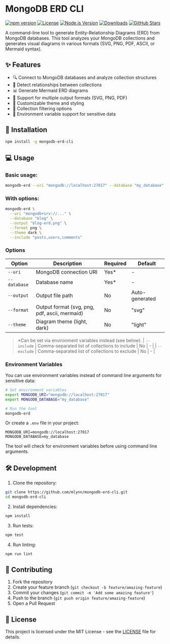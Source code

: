 # MongoDB ERD CLI

[![npm version](https://img.shields.io/npm/v/mongodb-erd-cli.svg?style=flat)](https://www.npmjs.com/package/mongodb-erd-cli)
[![License](https://img.shields.io/npm/l/mongodb-erd-cli.svg?style=flat)](https://github.com/mlynn/mongodb-erd-cli/blob/main/LICENSE)
[![Node.js Version](https://img.shields.io/node/v/mongodb-erd-cli.svg?style=flat)](https://nodejs.org)
[![Downloads](https://img.shields.io/npm/dm/mongodb-erd-cli.svg?style=flat)](https://www.npmjs.com/package/mongodb-erd-cli)
[![GitHub Stars](https://img.shields.io/github/stars/mrlynn/mongodb-erd.svg?style=flat)](https://github.com/mrlynn/mongodb-erd/stargazers)

A command-line tool to generate Entity-Relationship Diagrams (ERD) from MongoDB databases. This tool analyzes your MongoDB collections and generates visual diagrams in various formats (SVG, PNG, PDF, ASCII, or Mermaid syntax).

## ✨ Features

- 🔍 Connect to MongoDB databases and analyze collection structures
- 🔗 Detect relationships between collections
- 📊 Generate Mermaid ERD diagrams
- 🎨 Support for multiple output formats (SVG, PNG, PDF)
- 🎯 Customizable theme and styling
- 🔄 Collection filtering options
- 🔄 Environment variable support for sensitive data

## 🚀 Installation

```bash
npm install -g mongodb-erd-cli
```

## 💻 Usage

### Basic usage:
```bash
mongodb-erd --uri "mongodb://localhost:27017" --database "my_database" --output "diagram.svg"
```

### With options:
```bash
mongodb-erd \
  --uri "mongodb+srv://..." \
  --database "blog" \
  --output "blog-erd.png" \
  --format png \
  --theme dark \
  --include "posts,users,comments"
```

### Options

| Option | Description | Required | Default |
|--------|-------------|----------|---------|
| `--uri` | MongoDB connection URI | Yes* | - |
| `--database` | Database name | Yes* | - |
| `--output` | Output file path | No | Auto-generated |
| `--format` | Output format (svg, png, pdf, ascii, mermaid) | No | "svg" |
| `--theme` | Diagram theme (light, dark) | No | "light" |

> *Can be set via environment variables instead (see below).
| `--include` | Comma-separated list of collections to include | No | - |
| `--exclude` | Comma-separated list of collections to exclude | No | - |

### Environment Variables

You can use environment variables instead of command line arguments for sensitive data:

```bash
# Set environment variables
export MONGODB_URI="mongodb://localhost:27017"
export MONGODB_DATABASE="my_database"

# Run the tool
mongodb-erd
```

Or create a `.env` file in your project:

```env
MONGODB_URI=mongodb://localhost:27017
MONGODB_DATABASE=my_database
```

The tool will check for environment variables before using command line arguments.

## 🛠️ Development

1. Clone the repository:
```bash
git clone https://github.com/mlynn/mongodb-erd-cli.git
cd mongodb-erd-cli
```

2. Install dependencies:
```bash
npm install
```

3. Run tests:
```bash
npm test
```

4. Run linting:
```bash
npm run lint
```

## 🤝 Contributing

1. Fork the repository
2. Create your feature branch (`git checkout -b feature/amazing-feature`)
3. Commit your changes (`git commit -m 'Add some amazing feature'`)
4. Push to the branch (`git push origin feature/amazing-feature`)
5. Open a Pull Request

## 📄 License

This project is licensed under the MIT License - see the [LICENSE](LICENSE) file for details. 